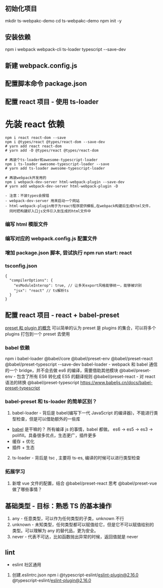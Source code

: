 ## 初始化项目

mkdir ts-webpakc-demo
cd ts-webpakc-demo
npm init -y

## 安装依赖

npm i webpack webpack-cli ts-loader typescript --save-dev

## 新建 webpack.config.js

## 配置脚本命令 package.json

## 配置 react 项目 - 使用 ts-loader

# 先装 react 依赖

```shell
npm i react react-dom --save
npm i @types/react @types/react-dom --save-dev
# yarn add react react-dom
# yarn add -D @types/react @types/react-dom

# 再装个ts-loader和awesome-typescript-loader
npm i ts-loader awesome-typescript-loader --save
# yarn add ts-loader awesome-typescript-loader

# 再装webpack开发用的
npm i webpack-dev-server html-webpack-plugin --save-dev
# yarn add webpack-dev-server html-webpack-plugin -D

- 注意：不装types会报错
- webpack-dev-server 用来启动一个网站
- html-webpack-plugin用于为react程序提供模板,在webpack构建后生成html文件，
  同时把构建好入口js文件引入到生成的html文件中

```

### 编写 html 模版文件

### 编写对应的 webpack.config.js 配置文件

### 增加 package.json 脚本, 尝试执行 npm run start: react

### tsconfig.json

```
{
  "compilerOptions": {
    "esModuleInterop": true, // 让多天export风格能够统一，能够被识别
    "jsx": "react" // ts解析ts
  }
}
```

## 配置 react 项目 - react + babel-preset

[preset 和 plugin 的概念](https://juejin.cn/post/6844903616554221576)
可以简单的认为 preset 是 plugins 的集合，可以将多个 plugins 打包到一个 preset 去使用

### babel 依赖

npm i babel-loader @babel/core @babel/preset-env @babel/preset-react @babel/preset-typescript --save-dev
babel-loader - webpack 和 babel 通信的一个 bridge，并不会去做 es6 的编译，需要借助其他模块
@babel/preset-env - 包含了所有 ES6 转化成 ES5 的翻译规则
@babel/preset-react - 对 react 语法的转换
@babel/preset-typescript https://www.babeljs.cn/docs/babel-preset-typescript

### babel-preset 和 ts-loader 的简单区别？

1. babel-loader - 背后是 babel(编写下一代 JavaScript 的编译器)，不能进行类型检查，但是可以借助额外的一些库

- [babel](https://babeljs.io/) 是干嘛的？ 所有编译 js 的事情，babel 都做。 es6 -> es5 -> es3 -> polifill。具备很多优点，生态更广，插件更多
- 缓存 + 优化
- 插件 + 生态

2. ts-loader - 背后是 tsc , 主要将 ts-es, 编译的时候可以进行类型检查

### 拓展学习

1. 新增 vue 文件的配置，结合 @babel/preset-react 思考 @babel/preset-vue 做了哪些事情？

## 基础类型 - 目标：熟悉 TS 的基本操作

1. any - 任意类型，可以作为任何类型的子类，unknown 不行
2. unknown - 未知类型，任何类型都可以赋值给它，但是它不可以赋值给别的类型。可以理解为 any 的替代品，更为安全。
3. never - 代表不可达，比如函数抛出异常的时候，返回值就是 never

## lint

- eslint 社区通用

1. 创建.eslintrc.json
   npm i @typescript-eslint/eslint-plugin@2.16.0 @typescript-eslint/eslint-plugin@2.16.0
